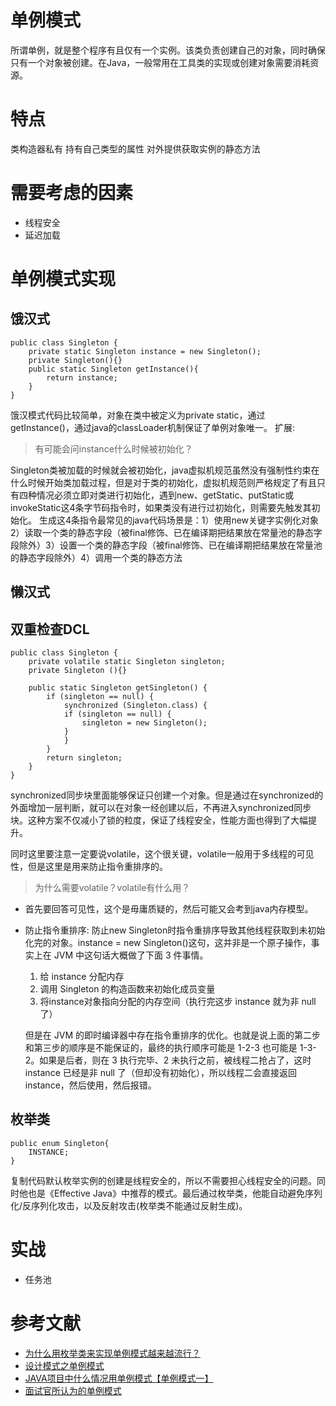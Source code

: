 # 单例模式

所谓单例，就是整个程序有且仅有一个实例。该类负责创建自己的对象，同时确保只有一个对象被创建。在Java，一般常用在工具类的实现或创建对象需要消耗资源。

# 特点

类构造器私有
持有自己类型的属性
对外提供获取实例的静态方法

# 需要考虑的因素

- 线程安全
- 延迟加载

# 单例模式实现

## 饿汉式

```
public class Singleton {
    private static Singleton instance = new Singleton();
    private Singleton(){}
    public static Singleton getInstance(){
        return instance;
    }
}
```

饿汉模式代码比较简单，对象在类中被定义为private static，通过getInstance()，通过java的classLoader机制保证了单例对象唯一。 扩展:

> 有可能会问instance什么时候被初始化？

Singleton类被加载的时候就会被初始化，java虚拟机规范虽然没有强制性约束在什么时候开始类加载过程，但是对于类的初始化，虚拟机规范则严格规定了有且只有四种情况必须立即对类进行初始化，遇到new、getStatic、putStatic或invokeStatic这4条字节码指令时，如果类没有进行过初始化，则需要先触发其初始化。 生成这4条指令最常见的java代码场景是：1）使用new关键字实例化对象2）读取一个类的静态字段（被final修饰、已在编译期把结果放在常量池的静态字段除外）3）设置一个类的静态字段（被final修饰、已在编译期把结果放在常量池的静态字段除外）4）调用一个类的静态方法

## 懒汉式

## 双重检查DCL

```
public class Singleton {  
    private volatile static Singleton singleton;  
    private Singleton (){}  

    public static Singleton getSingleton() {  
        if (singleton == null) {  
            synchronized (Singleton.class) {  
            if (singleton == null) {  
                singleton = new Singleton();  
            }  
            }  
        }  
        return singleton;  
    }  
}  

```
synchronized同步块里面能够保证只创建一个对象。但是通过在synchronized的外面增加一层判断，就可以在对象一经创建以后，不再进入synchronized同步块。这种方案不仅减小了锁的粒度，保证了线程安全，性能方面也得到了大幅提升。

同时这里要注意一定要说volatile，这个很关键，volatile一般用于多线程的可见性，但是这里是用来防止指令重排序的。

> 为什么需要volatile？volatile有什么用？

- 首先要回答可见性，这个是毋庸质疑的，然后可能又会考到java内存模型。
- 防止指令重排序: 防止new Singleton时指令重排序导致其他线程获取到未初始化完的对象。instance = new Singleton()这句，这并非是一个原子操作，事实上在 JVM 中这句话大概做了下面 3 件事情。

    1. 给 instance 分配内存
    2. 调用 Singleton 的构造函数来初始化成员变量
    3. 将instance对象指向分配的内存空间（执行完这步 instance 就为非 null 了）

    但是在 JVM 的即时编译器中存在指令重排序的优化。也就是说上面的第二步和第三步的顺序是不能保证的，最终的执行顺序可能是 1-2-3 也可能是 1-3-2。如果是后者，则在 3 执行完毕、2 未执行之前，被线程二抢占了，这时 instance 已经是非 null 了（但却没有初始化），所以线程二会直接返回 instance，然后使用，然后报错。

## 枚举类

```
public enum Singleton{
    INSTANCE;
}
```
复制代码默认枚举实例的创建是线程安全的，所以不需要担心线程安全的问题。同时他也是《Effective Java》中推荐的模式。最后通过枚举类，他能自动避免序列化/反序列化攻击，以及反射攻击(枚举类不能通过反射生成)。


# 实战

- 任务池

# 参考文献

- [为什么用枚举类来实现单例模式越来越流行？](https://juejin.im/post/5d64ca62f265da03b638bb47)
- [设计模式之单例模式](https://www.jianshu.com/p/3bfd916f2bb2)
- [JAVA项目中什么情况用单例模式【单例模式一】](https://blog.csdn.net/NathanniuBee/article/details/91872152)
- [面试官所认为的单例模式](https://juejin.im/post/5b50b0dd6fb9a04f932ff53f)
